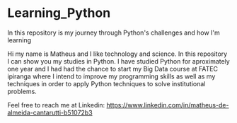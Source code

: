 # Learning_Python
In this repository is my journey through Python's challenges and how I'm learning


Hi my name is Matheus and I like technology and science. In this repository I can show you my studies in Python. I have studied Python for aproximately one year and I had had the chance to start my Big Data course at FATEC ipiranga where I intend to improve my programming skills as well as my techniques in order to apply Python techniques to solve institutional problems. 

Feel free to reach me at Linkedin: https://www.linkedin.com/in/matheus-de-almeida-cantarutti-b51072b3
